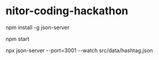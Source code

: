 # nitor-coding-hackathon

npm install -g json-server

npm start

npx json-server --port=3001 --watch src/data/hashtag.json
